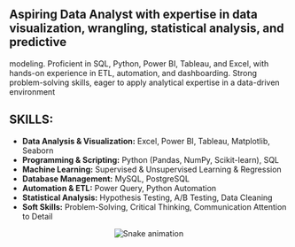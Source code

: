 ## Aspiring Data Analyst with expertise in data visualization, wrangling, statistical analysis, and predictive 
modeling. Proficient in SQL, Python, Power BI, Tableau, and Excel, with hands-on experience in ETL, 
automation, and dashboarding. Strong problem-solving skills, eager to apply analytical expertise in a 
data-driven environment

## SKILLS:
- **Data Analysis & Visualization:** Excel, Power BI, Tableau, Matplotlib, Seaborn 
- **Programming & Scripting:** Python (Pandas, NumPy, Scikit-learn), SQL 
- **Machine Learning:** Supervised & Unsupervised Learning & Regression 
- **Database Management:** MySQL, PostgreSQL 
- **Automation & ETL:** Power Query, Python Automation 
- **Statistical Analysis:** Hypothesis Testing, A/B Testing, Data Cleaning 
- **Soft Skills:** Problem-Solving, Critical Thinking, Communication Attention to Detail 


<!-- Snake Game Repo View -->

<div align="center">
  <img src="https://profile-readme-generator.com/assets/snake.svg" alt="Snake animation" />
</div>
